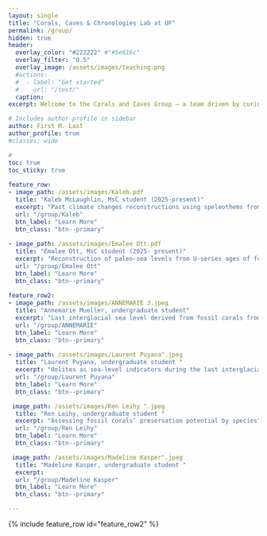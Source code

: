 ```yaml
---
layout: single
title: "Corals, Caves & Chronologies Lab at UF"
permalink: /group/
hidden: true
header:
  overlay_color: "#222222" #"#5e616c"
  overlay_filter: "0.5"
  overlay_image: /assets/images/teaching.png
  #actions:
  #  - label: "Get started"
  #    url: "/test/"
  caption:
excerpt: Welcome to the Corals and Caves Group — a team driven by curiosity about Earth’s past. We explore records preserved in fossil corals and cave deposits to better understand longterm changes in climate and sea level.

# Includes author profile in sidebar
author: First M. Last
author_profile: true
#classes: wide

#  
toc: true
toc_sticky: true  
  
feature_row:
- image_path: /assets/images/Kaleb.pdf
  title: "Kaleb McLaughlin, MsC student (2025-present)"
  excerpt: "Past climate changes reconstructions using speleothems from the Yucatán Peninsula."
  url: "/group/Kaleb"
  btn_label: "Learn More"
  btn_class: "btn--primary"
  
- image_path: /assets/images/Emalee Ott.pdf
  title: "Emalee Ott, MsC student (2025- present)"
  excerpt: "Reconstruction of paleo-sea levels from U-series ages of fossil coral reefs"
  url: "/group/Emalee Ott"
  btn_label: "Learn More"
  btn_class: "btn--primary"
  
feature_row2:
- image_path: /assets/images/ANNEMARIE 3.jpeg
  title: "Annemarie Mueller, undergraduate student"
  excerpt: "Last interglacial sea level derived from fossil corals from Hawaii (Honor thesis)."
  url: "/group/ANNEMARIE"
  btn_label: "Learn More"
  btn_class: "btn--primary"
  
- image_path: /assets/images/Laurent Puyana".jpeg
  title: "Laurent Puyana, undergraduate student "
  excerpt: "Oolites as sea-level indicators during the last interglacial (Honor thesis) "
  url: "/group/Laurent Puyana"
  btn_label: "Learn More"
  btn_class: "btn--primary"

 image_path: /assets/images/Ren Leihy ".jpeg
  title: "Ren Leihy, undergraduate student "
  excerpt: "Assessing fossil corals’ preservation potential by species"
  url: "/group/Ren Leihy"
  btn_label: "Learn More"
  btn_class: "btn--primary"

 image_path: /assets/images/Madeline Kasper".jpeg
  title: "Madeline Kasper, undergraduate student "
  excerpt: 
  url: "/group/Madeline Kasper"
  btn_label: "Learn More"
  btn_class: "btn--primary"

---
```

{% include feature_row id="feature_row2" %}
